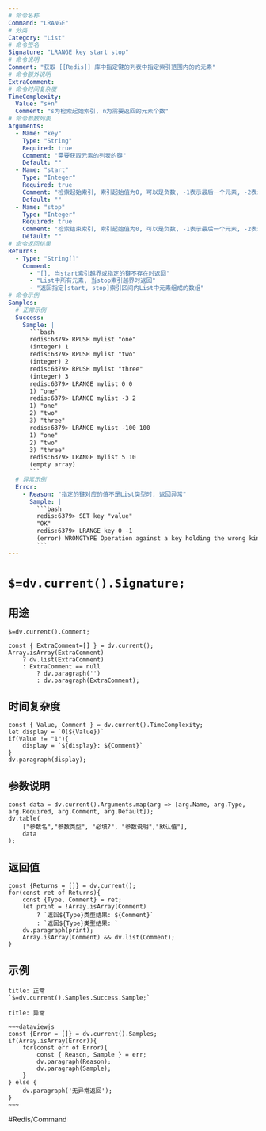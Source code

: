 ```yaml
---
# 命令名称
Command: "LRANGE"
# 分类
Category: "List"
# 命令签名
Signature: "LRANGE key start stop"
# 命令说明
Comment: "获取 [[Redis]] 库中指定键的列表中指定索引范围内的的元素"
# 命令额外说明
ExtraComment:
# 命令时间复杂度
TimeComplexity:
  Value: "s+n"
  Comment: "s为检索起始索引, n为需要返回的元素个数"
# 命令参数列表
Arguments:
  - Name: "key"
    Type: "String"
    Required: true
    Comment: "需要获取元素的列表的键"
    Default: ""
  - Name: "start"
    Type: "Integer"
    Required: true
    Comment: "检索起始索引, 索引起始值为0, 可以是负数, -1表示最后一个元素, -2表示倒数第二个元素, 以此类推"
    Default: ""
  - Name: "stop"
    Type: "Integer"
    Required: true
    Comment: "检索结束索引, 索引起始值为0, 可以是负数, -1表示最后一个元素, -2表示倒数第二个元素, 以此类推"
    Default: ""
# 命令返回结果
Returns:
  - Type: "String[]"
    Comment:
      - "[], 当start索引越界或指定的键不存在时返回"
      - "List中所有元素, 当stop索引越界时返回"
      - "返回指定[start, stop]索引区间内List中元素组成的数组"
# 命令示例
Samples:
  # 正常示例
  Success:
    Sample: |
      ```bash
      redis:6379> RPUSH mylist "one"
      (integer) 1
      redis:6379> RPUSH mylist "two"
      (integer) 2
      redis:6379> RPUSH mylist "three"
      (integer) 3
      redis:6379> LRANGE mylist 0 0
      1) "one"
      redis:6379> LRANGE mylist -3 2
      1) "one"
      2) "two"
      3) "three"
      redis:6379> LRANGE mylist -100 100
      1) "one"
      2) "two"
      3) "three"
      redis:6379> LRANGE mylist 5 10
      (empty array)
      ```
  # 异常示例
  Error:
    - Reason: "指定的键对应的值不是List类型时, 返回异常"
      Sample: |
        ```bash
        redis:6379> SET key "value"
        "OK"
        redis:6379> LRANGE key 0 -1
        (error) WRONGTYPE Operation against a key holding the wrong kind of value
        ``` 
---
```


# `$=dv.current().Signature;`

## 用途
`$=dv.current().Comment;`

```dataviewjs
const { ExtraComment=[] } = dv.current();
Array.isArray(ExtraComment) 
	? dv.list(ExtraComment) 
	: ExtraComment == null 
		? dv.paragraph('') 
		: dv.paragraph(ExtraComment);
```

## 时间复杂度
```dataviewjs
const { Value, Comment } = dv.current().TimeComplexity;
let display = `O(${Value})`
if(Value != "1"){
	display = `${display}: ${Comment}`
}
dv.paragraph(display);
```

## 参数说明
```dataviewjs
const data = dv.current().Arguments.map(arg => [arg.Name, arg.Type, arg.Required, arg.Comment, arg.Default]);
dv.table(
	["参数名","参数类型", "必填?", "参数说明","默认值"],
	data
);
```

## 返回值
```dataviewjs
const {Returns = []} = dv.current();
for(const ret of Returns){
	const {Type, Comment} = ret;
	let print = !Array.isArray(Comment) 
		? `返回${Type}类型结果: ${Comment}`
		: `返回${Type}类型结果: `
	dv.paragraph(print);
	Array.isArray(Comment) && dv.list(Comment);
}
```

## 示例
```ad-success
title: 正常
`$=dv.current().Samples.Success.Sample;`
```

```ad-danger
title: 异常

~~~dataviewjs
const {Error = []} = dv.current().Samples;
if(Array.isArray(Error)){
	for(const err of Error){
		const { Reason, Sample } = err;
		dv.paragraph(Reason);
		dv.paragraph(Sample);
	}
} else {
	dv.paragraph('无异常返回');
}
~~~

```

#Redis/Command 